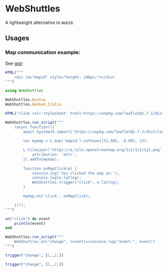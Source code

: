 
# WebShuttles

A lightweight alternative to `WebIO`.

## Usages

### Map communication example:

See [gist](https://gist.github.com/yiyuezhuo/c0377a3b9e4b2c1b005b6d3979951f04):

```julia
HTML("""
    <div id="mapid" style="height: 240px;"></div>
""")

using WebShuttles

WebShuttles.@setup
WebShuttles.@embed_IJulia

HTML("<link rel='stylesheet' href='https://unpkg.com/leaflet@1.7.1/dist/leaflet.css'/>")

WebShuttles.run_script("""
    (async function(){
        await SystemJS.import('https://unpkg.com/leaflet@1.7.1/dist/leaflet.js');
    
        var mymap = L.map('mapid').setView([51.505, -0.09], 13);

        L.tileLayer('https://a.tile.openstreetmap.org/{z}/{x}/{y}.png', {
            attribution: 'attr',
        }).addTo(mymap);
    
        function onMapClick(e) {
            console.log('You clicked the map at:');
            console.log(e.latlng);
            WebShuttles.trigger("click", e.latlng);
        }

        mymap.on('click', onMapClick);

    })();
""")

on("click") do event
    println(event)
end

WebShuttles.run_script("""
    WebShuttles.on("change", (event)=>console.log("event:", event))
""")

trigger("change", [1.,2.])

trigger("change", [1.,2.])

```
